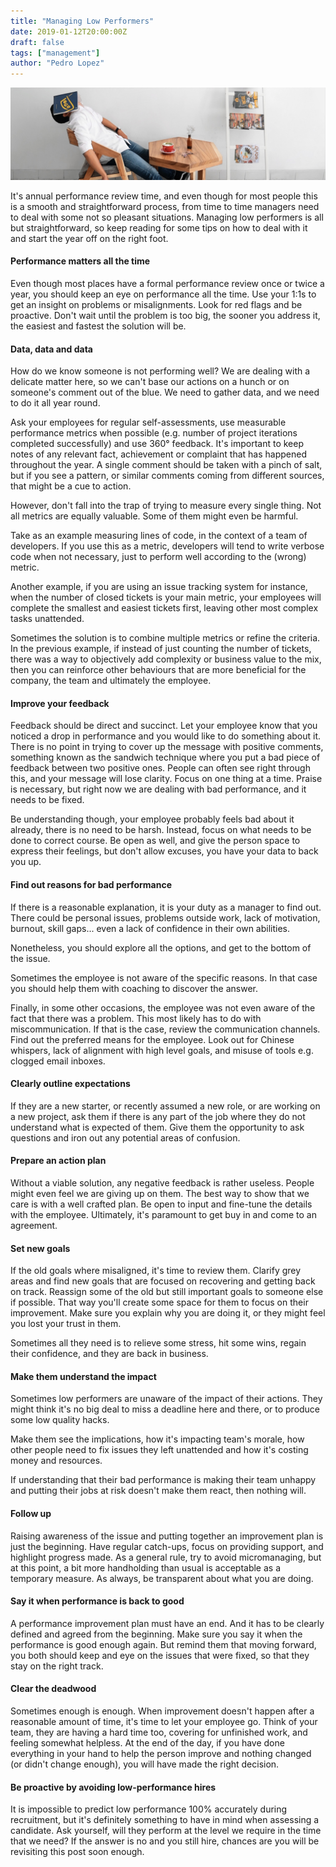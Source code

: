 ```yaml
---
title: "Managing Low Performers"
date: 2019-01-12T20:00:00Z
draft: false
tags: ["management"]
author: "Pedro Lopez"
---
```


![image](/images/managing-low-performers.jpg)

It's annual performance review time, and even though for most people this is a smooth and straightforward process, from time to time managers need to deal with some not so pleasant situations. Managing low performers is all but straightforward, so keep reading for some tips on how to deal with it and start the year off on the right foot.

<!--more-->

#### Performance matters all the time

Even though most places have a formal performance review once or twice a year, you should keep an eye on performance all the time. Use your 1:1s to get an insight on problems or misalignments. Look for red flags and be proactive. Don't wait until the problem is too big, the sooner you address it, the easiest and fastest the solution will be.

#### Data, data and data

How do we know someone is not performing well? We are dealing with a delicate matter here, so we can't base our actions on a hunch or on someone's comment out of the blue. We need to gather data, and we need to do it all year round.

Ask your employees for regular self-assessments, use measurable performance metrics when possible (e.g. number of project iterations completed successfully) and use 360° feedback. It's important to keep notes of any relevant fact, achievement or complaint that has happened throughout the year. A single comment should be taken with a pinch of salt, but if you see a pattern, or similar comments coming from different sources, that might be a cue to action.

However, don't fall into the trap of trying to measure every single thing. Not all metrics are equally valuable. Some of them might even be harmful.

Take as an example measuring lines of code, in the context of a team of developers. If you use this as a metric, developers will tend to write verbose code when not necessary, just to perform well according to the (wrong) metric.

Another example, if you are using an issue tracking system for instance, when the number of closed tickets is your main metric, your employees will complete the smallest and easiest tickets first, leaving other most complex tasks unattended.

Sometimes the solution is to combine multiple metrics or refine the criteria. In the previous example, if instead of just counting the number of tickets, there was a way to objectively add complexity or business value to the mix, then you can reinforce other behaviours that are more beneficial for the company, the team and ultimately the employee.

#### Improve your feedback

Feedback should be direct and succinct. Let your employee know that you noticed a drop in performance and you would like to do something about it. There is no point in trying to cover up the message with positive comments, something known as the sandwich technique where you put a bad piece of feedback between two positive ones. People can often see right through this, and your message will lose clarity. Focus on one thing at a time. Praise is necessary, but right now we are dealing with bad performance, and it needs to be fixed.

Be understanding though, your employee probably feels bad about it already, there is no need to be harsh. Instead, focus on what needs to be done to correct course. Be open as well, and give the person space to express their feelings, but don't allow excuses, you have your data to back you up.

#### Find out reasons for bad performance

If there is a reasonable explanation, it is your duty as a manager to find out. There could be personal issues, problems outside work, lack of motivation, burnout, skill gaps... even a lack of confidence in their own abilities.

Nonetheless, you should explore all the options, and get to the bottom of the issue.

Sometimes the employee is not aware of the specific reasons. In that case you should help them with coaching to discover the answer.

Finally, in some other occasions, the employee was not even aware of the fact that there was a  problem. This most likely has to do with miscommunication. If that is the case, review the communication channels. Find out the preferred means for the employee. Look out for Chinese whispers, lack of alignment with high level goals, and misuse of tools e.g. clogged email inboxes.

#### Clearly outline expectations

If they are a new starter, or recently assumed a new role, or are working on a new project, ask them if there is any part of the job where they do not understand what is expected of them. Give them the opportunity to ask questions and iron out any potential areas of confusion.

#### Prepare an action plan

Without a viable solution, any negative feedback is rather useless. People might even feel we are giving up on them. The best way to show that we care is with a well crafted plan. Be open to input and fine-tune the details with the employee. Ultimately, it's paramount to get buy in and come to an agreement.

#### Set new goals

If the old goals where misaligned, it's time to review them. Clarify grey areas and find new goals that are focused on recovering and getting back on track. Reassign some of the old but still important goals to someone else if possible. That way you'll create some space for them to focus on their improvement. Make sure you explain why you are doing it, or they might feel you lost your trust in them.

Sometimes all they need is to relieve some stress, hit some wins, regain their confidence, and they are back in business.

#### Make them understand the impact

Sometimes low performers are unaware of the impact of their actions. They might think it's no big deal to miss a deadline here and there, or to produce some low quality hacks.

Make them see the implications, how it's impacting team's morale, how other people need to fix issues they left unattended and how it's costing money and resources.

If understanding that their bad performance is making their team unhappy and putting their jobs at risk doesn't make them react, then nothing will.

#### Follow up

Raising awareness of the issue and putting together an improvement plan is just the beginning. Have regular catch-ups, focus on providing support, and highlight progress made. As a general rule, try to avoid micromanaging, but at this point, a bit more handholding than usual is acceptable as a temporary measure. As always, be transparent about what you are doing.

#### Say it when performance is back to good

A performance improvement plan must have an end. And it has to be clearly defined and agreed from the beginning. Make sure you say it when the performance is good enough again. But remind them  that moving forward, you both should keep and eye on the issues that were fixed, so that they stay on the right track.

#### Clear the deadwood

Sometimes enough is enough. When improvement doesn't happen after a reasonable amount of time, it's time to let your employee go. Think of your team, they are having a hard time too, covering for unfinished work, and feeling somewhat helpless. At the end of the day, if you have done everything in your hand to help the person improve and nothing changed (or didn't change enough), you will have made the right decision.

#### Be proactive by avoiding low-performance hires

It is impossible to predict low performance 100% accurately during recruitment, but it's definitely something to have in mind when assessing a candidate. Ask yourself, will they perform at the level we require in the time that we need? If the answer is no and you still hire, chances are you will be revisiting this post soon enough.
